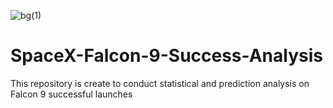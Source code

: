 ![bg(1)](https://github.com/lachinbro/SpaceX-Falcon-9-Success-Analysis/assets/162730846/e009bccf-9256-4e90-839e-322d819adef4)
# SpaceX-Falcon-9-Success-Analysis
This repository is create to conduct statistical and prediction analysis on Falcon 9 successful launches
